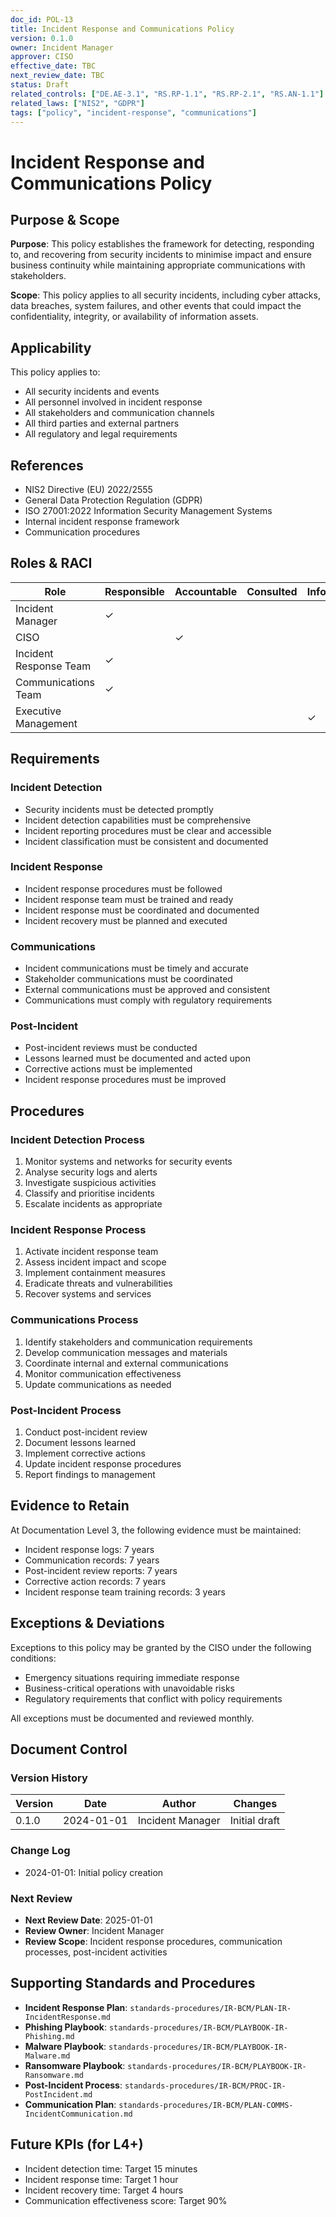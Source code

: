 ```yaml
---
doc_id: POL-13
title: Incident Response and Communications Policy
version: 0.1.0
owner: Incident Manager
approver: CISO
effective_date: TBC
next_review_date: TBC
status: Draft
related_controls: ["DE.AE-3.1", "RS.RP-1.1", "RS.RP-2.1", "RS.AN-1.1"]
related_laws: ["NIS2", "GDPR"]
tags: ["policy", "incident-response", "communications"]
---
```


# Incident Response and Communications Policy

## Purpose & Scope

**Purpose**: This policy establishes the framework for detecting, responding to, and recovering from security incidents to minimise impact and ensure business continuity while maintaining appropriate communications with stakeholders.

**Scope**: This policy applies to all security incidents, including cyber attacks, data breaches, system failures, and other events that could impact the confidentiality, integrity, or availability of information assets.

## Applicability

This policy applies to:
- All security incidents and events
- All personnel involved in incident response
- All stakeholders and communication channels
- All third parties and external partners
- All regulatory and legal requirements

## References

- NIS2 Directive (EU) 2022/2555
- General Data Protection Regulation (GDPR)
- ISO 27001:2022 Information Security Management Systems
- Internal incident response framework
- Communication procedures

## Roles & RACI

| Role | Responsible | Accountable | Consulted | Informed |
|------|-------------|-------------|-----------|----------|
| Incident Manager | ✓ | | | |
| CISO | | ✓ | | |
| Incident Response Team | ✓ | | | |
| Communications Team | ✓ | | | |
| Executive Management | | | | ✓ |

## Requirements

### Incident Detection
- Security incidents must be detected promptly
- Incident detection capabilities must be comprehensive
- Incident reporting procedures must be clear and accessible
- Incident classification must be consistent and documented

### Incident Response
- Incident response procedures must be followed
- Incident response team must be trained and ready
- Incident response must be coordinated and documented
- Incident recovery must be planned and executed

### Communications
- Incident communications must be timely and accurate
- Stakeholder communications must be coordinated
- External communications must be approved and consistent
- Communications must comply with regulatory requirements

### Post-Incident
- Post-incident reviews must be conducted
- Lessons learned must be documented and acted upon
- Corrective actions must be implemented
- Incident response procedures must be improved

## Procedures

### Incident Detection Process
1. Monitor systems and networks for security events
2. Analyse security logs and alerts
3. Investigate suspicious activities
4. Classify and prioritise incidents
5. Escalate incidents as appropriate

### Incident Response Process
1. Activate incident response team
2. Assess incident impact and scope
3. Implement containment measures
4. Eradicate threats and vulnerabilities
5. Recover systems and services

### Communications Process
1. Identify stakeholders and communication requirements
2. Develop communication messages and materials
3. Coordinate internal and external communications
4. Monitor communication effectiveness
5. Update communications as needed

### Post-Incident Process
1. Conduct post-incident review
2. Document lessons learned
3. Implement corrective actions
4. Update incident response procedures
5. Report findings to management

## Evidence to Retain

At Documentation Level 3, the following evidence must be maintained:
- Incident response logs: 7 years
- Communication records: 7 years
- Post-incident review reports: 7 years
- Corrective action records: 7 years
- Incident response team training records: 3 years

## Exceptions & Deviations

Exceptions to this policy may be granted by the CISO under the following conditions:
- Emergency situations requiring immediate response
- Business-critical operations with unavoidable risks
- Regulatory requirements that conflict with policy requirements

All exceptions must be documented and reviewed monthly.

## Document Control

### Version History
| Version | Date | Author | Changes |
|---------|------|--------|---------|
| 0.1.0 | 2024-01-01 | Incident Manager | Initial draft |

### Change Log
- 2024-01-01: Initial policy creation

### Next Review
- **Next Review Date**: 2025-01-01
- **Review Owner**: Incident Manager
- **Review Scope**: Incident response procedures, communication processes, post-incident activities

## Supporting Standards and Procedures

- **Incident Response Plan**: `standards-procedures/IR-BCM/PLAN-IR-IncidentResponse.md`
- **Phishing Playbook**: `standards-procedures/IR-BCM/PLAYBOOK-IR-Phishing.md`
- **Malware Playbook**: `standards-procedures/IR-BCM/PLAYBOOK-IR-Malware.md`
- **Ransomware Playbook**: `standards-procedures/IR-BCM/PLAYBOOK-IR-Ransomware.md`
- **Post-Incident Process**: `standards-procedures/IR-BCM/PROC-IR-PostIncident.md`
- **Communication Plan**: `standards-procedures/IR-BCM/PLAN-COMMS-IncidentCommunication.md`

## Future KPIs (for L4+)
- Incident detection time: Target 15 minutes
- Incident response time: Target 1 hour
- Incident recovery time: Target 4 hours
- Communication effectiveness score: Target 90%
